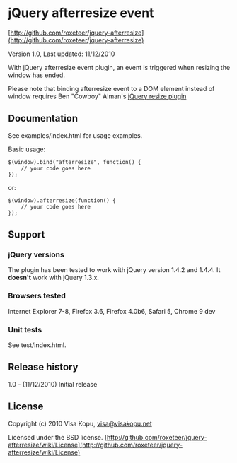 # jQuery afterresize event #
[http://github.com/roxeteer/jquery-afterresize](http://github.com/roxeteer/jquery-afterresize)

Version 1.0, Last updated: 11/12/2010


With jQuery afterresize event plugin, an event is triggered when resizing the window has ended.

Please note that binding afterresize event to a DOM element instead of window requires Ben "Cowboy" Alman's
[jQuery resize plugin](http://benalman.com/projects/jquery-resize-plugin/)


## Documentation ##

See examples/index.html for usage examples.

Basic usage:

    $(window).bind("afterresize", function() {
        // your code goes here
    });

or:

    $(window).afterresize(function() {
        // your code goes here
    });


## Support ##

### jQuery versions ###

The plugin has been tested to work with jQuery version 1.4.2 and 1.4.4. It **doesn't** work with jQuery 1.3.x.

### Browsers tested ###

Internet Explorer 7-8, Firefox 3.6, Firefox 4.0b6, Safari 5, Chrome 9 dev

### Unit tests ###

See test/index.html.


## Release history ##

1.0 - (11/12/2010) Initial release


## License ##

Copyright (c) 2010 Visa Kopu, visa@visakopu.net

Licensed under the BSD license.
[http://github.com/roxeteer/jquery-afterresize/wiki/License](http://github.com/roxeteer/jquery-afterresize/wiki/License)
